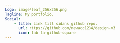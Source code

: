 ```yaml
---
Logo: image/leaf_256x256.png
Tagline: My portfolio.
Social:
    - title: Link till sidans github repo.
      url: https://github.com/newacc1234/design-v3
      icon: fab fa-github-square
---
```

